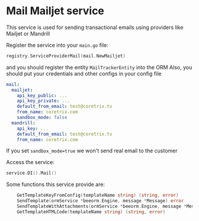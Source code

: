 # Mail Mailjet service

This service is used for sending transactional emails using providers like Mailjet or Mandrill

Register the service into your `main.go` file:
```go
registry.ServiceProviderMail(mail.NewMailjet)
```
and you should register the entity `MailTrackerEntity` into the ORM
Also, you should put your credentials and other configs in your config file

```yml
mail:
  mailjet:
    api_key_public: ...
    api_key_private: ...
    default_from_email: test@coretrix.tv
    from_name: coretrix.com
    sandbox_mode: false
  mandrill:
    api_key: ...
    default_from_email: test@coretrix.tv
    from_name: coretrix.com
```

If you set `sandbox_mode=true` we won't send real email to the customer

Access the service:
```go
service.DI().Mail()
```

Some functions this service provide are:
```go
    GetTemplateKeyFromConfig(templateName string) (string, error)
    SendTemplate(ormService *beeorm.Engine, message *Message) error
    SendTemplateWithAttachments(ormService *beeorm.Engine, message *MessageAttachment) error
    GetTemplateHTMLCode(templateName string) (string, error)
```
